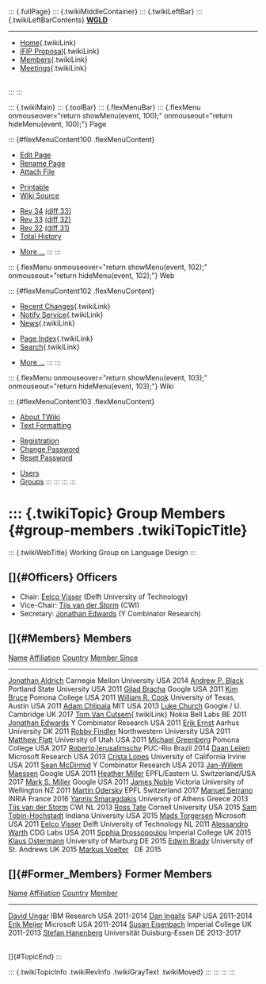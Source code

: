 ::: {.fullPage}
::: {.twikiMiddleContainer}
::: {.twikiLeftBar}
::: {.twikiLeftBarContents}
**[WGLD](http://www.program-transformation.org/view/WGLD/WebHome)**

------------------------------------------------------------------------

-   [Home](WebHome){.twikiLink}
-   [IFIP Proposal](Proposal){.twikiLink}
-   [Members](GroupMembers){.twikiLink}
-   [Meetings](Meetings){.twikiLink}

\
:::
:::

::: {.twikiMain}
::: {.toolBar}
::: {.flexMenuBar}
::: {.flexMenu onmouseover="return showMenu(event, 100);" onmouseout="return hideMenu(event, 100);"}
Page

::: {#flexMenuContent100 .flexMenuContent}
-   [Edit
    Page](http://www.program-transformation.org/edit/WGLD/GroupMembers?t=1536827706)
-   [Rename
    Page](http://www.program-transformation.org/rename/WGLD/GroupMembers)
-   [Attach
    File](http://www.program-transformation.org/attach/WGLD/GroupMembers)

<!-- -->

-   [Printable](http://www.program-transformation.org/view/WGLD/GroupMembers?skin=print.pattern)
-   [Wiki
    Source](http://www.program-transformation.org/view/WGLD/GroupMembers?skin=text&raw=on&contenttype=text/plain)

<!-- -->

-   [Rev
    34](http://www.program-transformation.org/view/WGLD/GroupMembers?rev=1.34)
    [(diff 33)](http://www.program-transformation.org/rdiff/WGLD/GroupMembers?rev1=1.34&rev2=1.33)
-   [Rev
    33](http://www.program-transformation.org/view/WGLD/GroupMembers?rev=1.33)
    [(diff 32)](http://www.program-transformation.org/rdiff/WGLD/GroupMembers?rev1=1.33&rev2=1.32)
-   [Rev
    32](http://www.program-transformation.org/view/WGLD/GroupMembers?rev=1.32)
    [(diff 31)](http://www.program-transformation.org/rdiff/WGLD/GroupMembers?rev1=1.32&rev2=1.31)
-   [Total
    History](http://www.program-transformation.org/rdiff/WGLD/GroupMembers)

<!-- -->

-   [More
    \...](http://www.program-transformation.org/oops/WGLD/GroupMembers?template=oopsmore&param1=1.34&param2=1.34)
:::
:::

::: {.flexMenu onmouseover="return showMenu(event, 102);" onmouseout="return hideMenu(event, 102);"}
Web

::: {#flexMenuContent102 .flexMenuContent}
-   [Recent Changes](WebChanges){.twikiLink}
-   [Notify Service](WebNotify){.twikiLink}
-   [News](WebNews){.twikiLink}

<!-- -->

-   [Page Index](WebIndex){.twikiLink}
-   [Search](WebSearch){.twikiLink}

<!-- -->

-   [More
    \...](http://www.program-transformation.org/oops/WGLD/GroupMembers?template=oopsmore&param1=1.34&param2=1.34)
:::
:::

::: {.flexMenu onmouseover="return showMenu(event, 103);" onmouseout="return hideMenu(event, 103);"}
Wiki

::: {#flexMenuContent103 .flexMenuContent}
-   [About
    TWiki](http://www.program-transformation.org/view/TWiki/WebHome)
-   [Text
    Formatting](http://www.program-transformation.org/view/TWiki/TextFormattingRules)

<!-- -->

-   [Registration](http://www.program-transformation.org/view/TWiki/TWikiRegistration)
-   [Change
    Password](http://www.program-transformation.org/view/TWiki/ChangePassword)
-   [Reset
    Password](http://www.program-transformation.org/view/TWiki/ResetPassword)

<!-- -->

-   [Users](http://www.program-transformation.org/view/Main/TWikiUsers)
-   [Groups](http://www.program-transformation.org/view/Main/TWikiGroups)
:::
:::
:::
:::

::: {.twikiTopic}
Group Members {#group-members .twikiTopicTitle}
=============

::: {.twikiWebTitle}
Working Group on Language Design
:::

[]{#Officers} Officers
----------------------

-   Chair: [Eelco Visser](http://eelcovisser.org) (Delft University of
    Technology)
-   Vice-Chair: [Tijs van der Storm](http://homepages.cwi.nl/~storm/)
    (CWI)
-   Secretary: [Jonathan Edwards](http://alarmingdevelopment.org) (Y
    Combinator Research)

[]{#Members} Members
--------------------

  [Name](GroupMembers@sortcol=0&table=1&up=0#sorted_table "Sort by this column")   [Affiliation](GroupMembers@sortcol=1&table=1&up=0#sorted_table "Sort by this column")   [Country](GroupMembers@sortcol=2&table=1&up=0#sorted_table "Sort by this column")   [Member Since](GroupMembers@sortcol=3&table=1&up=0#sorted_table "Sort by this column")
  -------------------------------------------------------------------------------- --------------------------------------------------------------------------------------- ----------------------------------------------------------------------------------- ----------------------------------------------------------------------------------------
  [Jonathan Aldrich](http://www.cs.cmu.edu/~./aldrich/)                            Carnegie Mellon University                                                              USA                                                                                 2014
  [Andrew P. Black](http://www.cs.pdx.edu/~black)                                  Portland State University                                                               USA                                                                                 2011
  [Gilad Bracha](http://bracha.org/Site/Home.html)                                 Google                                                                                  USA                                                                                 2011
  [Kim Bruce](http://www.cs.pomona.edu/~kim)                                       Pomona College                                                                          USA                                                                                 2011
  [William R. Cook](http://www.cs.utexas.edu/users/wcook)                          University of Texas, Austin                                                             USA                                                                                 2011
  [Adam Chlipala](http://adam.chlipala.net/)                                       MIT                                                                                     USA                                                                                 2013
  [Luke Church](https://lukechurchnet.appspot.com/)                                Google / U. Cambridge                                                                   UK                                                                                  2017
  [Tom Van Cutsem](TomVanCutsem){.twikiLink}                                       Nokia Bell Labs                                                                         BE                                                                                  2011
  [Jonathan Edwards](http://alarmingdevelopment.org)                               Y Combinator Research                                                                   USA                                                                                 2011
  [Erik Ernst](http://pure.au.dk/portal/en/eernst@cs.au.dk)                        Aarhus University                                                                       DK                                                                                  2011
  [Robby Findler](http://www.eecs.northwestern.edu/~robby/)                        Northwestern University                                                                 USA                                                                                 2011
  [Matthew Flatt](http://www.cs.utah.edu/~mflatt/)                                 University of Utah                                                                      USA                                                                                 2011
  [Michael Greenberg](http://www.cs.pomona.edu/~michael/)                          Pomona College                                                                          USA                                                                                 2017
  [Roberto Ierusalimschy](http://www.inf.puc-rio.br/~roberto/)                     PUC-Rio                                                                                 Brazil                                                                              2014
  [Daan Leijen](http://research.microsoft.com/en-us/people/daan/)                  Microsoft Research                                                                      USA                                                                                 2013
  [Crista Lopes](http://www.ics.uci.edu/~lopes/)                                   University of California Irvine                                                         USA                                                                                 2011
  [Sean McDirmid](http://research.microsoft.com/people/smcdirm/)                   Y Combinator Research                                                                   USA                                                                                 2013
  [Jan-Willem Maessen](http://www.linkedin.com/in/janwillemmaessen)                Google                                                                                  USA                                                                                 2011
  [Heather Miller](http://heather.miller.am/)                                      EPFL/Eastern U.                                                                         Switzerland/USA                                                                     2017
  [Mark S. Miller](http://research.google.com/pubs/author35958.html)               Google                                                                                  USA                                                                                 2011
  [James Noble](http://homepages.ecs.vuw.ac.nz/~kjx)                               Victoria University of Wellington                                                       NZ                                                                                  2011
  [Martin Odersky](http://lampwww.epfl.ch/~odersky/)                               EPFL                                                                                    Switzerland                                                                         2017
  [Manuel Serrano](https://www-sop.inria.fr/members/Manuel.Serrano/)               INRIA                                                                                   France                                                                              2016
  [Yannis Smaragdakis](http://cgi.di.uoa.gr/~smaragd/)                             University of Athens                                                                    Greece                                                                              2013
  [Tijs van der Storm](http://homepages.cwi.nl/~storm/)                            CWI                                                                                     NL                                                                                  2013
  [Ross Tate](http://www.cs.cornell.edu/~ross/)                                    Cornell University                                                                      USA                                                                                 2015
  [Sam Tobin-Hochstadt](http://samth.github.io/)                                   Indiana University                                                                      USA                                                                                 2015
  [Mads Torgersen](http://blogs.msdn.com/madst/)                                   Microsoft                                                                               USA                                                                                 2011
  [Eelco Visser](http://eelcovisser.org)                                           Delft University of Technology                                                          NL                                                                                  2011
  [Alessandro Warth](http://tinlizzie.org/~awarth)                                 CDG Labs                                                                                USA                                                                                 2011
  [Sophia Drossopoulou](https://wp.doc.ic.ac.uk/sd/)                               Imperial College                                                                        UK                                                                                  2015
  [Klaus Ostermann](http://www.informatik.uni-marburg.de/~kos/)                    University of Marburg                                                                   DE                                                                                  2015
  [Edwin Brady](https://edwinb.wordpress.com/)                                     University of St. Andrews                                                               UK                                                                                  2015
  [Markus Voelter](http://www.voelter.de/)                                                                                                                                 DE                                                                                  2015

[]{#Former_Members} Former Members
----------------------------------

  [Name](GroupMembers@sortcol=0&table=2&up=0#sorted_table "Sort by this column")       [Affiliation](GroupMembers@sortcol=1&table=2&up=0#sorted_table "Sort by this column")   [Country](GroupMembers@sortcol=2&table=2&up=0#sorted_table "Sort by this column")   [Member](GroupMembers@sortcol=3&table=2&up=0#sorted_table "Sort by this column")
  ------------------------------------------------------------------------------------ --------------------------------------------------------------------------------------- ----------------------------------------------------------------------------------- ----------------------------------------------------------------------------------
  [David Ungar](https://researcher.ibm.com/researcher/view.php?person=us-davidungar)   IBM Research                                                                            USA                                                                                 2011-2014
  [Dan Ingalls](http://en.wikipedia.org/wiki/Daniel_Henry_Holmes_Ingalls,_Jr.)         SAP                                                                                     USA                                                                                 2011-2014
  [Erik Meijer](http://research.microsoft.com/en-us/um/people/emeijer/default.aspx)    Microsoft                                                                               USA                                                                                 2011-2014
  [Susan Eisenbach](http://www.doc.ic.ac.uk/~susan)                                    Imperial College                                                                        UK                                                                                  2011-2013
  [Stefan Hanenberg](http://www.dawis.wiwi.uni-due.de/team/stefan-hanenberg/)          Universität Duisburg-Essen                                                              DE                                                                                  2013-2017

\
[]{#TopicEnd}
:::

::: {.twikiTopicInfo .twikiRevInfo .twikiGrayText .twikiMoved}
:::
:::
:::
:::
